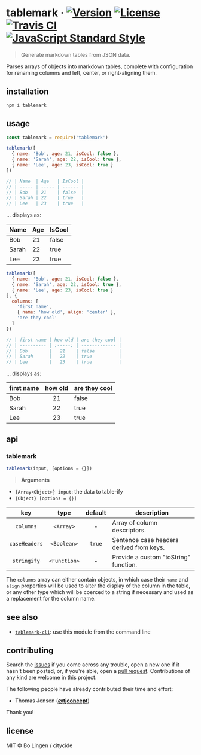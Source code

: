 # tablemark &middot; [![Version](https://img.shields.io/npm/v/tablemark.svg?style=flat-square&maxAge=3600)](https://www.npmjs.com/package/tablemark) [![License](https://img.shields.io/npm/l/tablemark.svg?style=flat-square&maxAge=3600)](https://www.npmjs.com/package/tablemark) [![Travis CI](https://img.shields.io/travis/citycide/tablemark.svg?style=flat-square&maxAge=3600)](https://travis-ci.org/citycide/tablemark) [![JavaScript Standard Style](https://img.shields.io/badge/code%20style-standard-brightgreen.svg?style=flat-square&maxAge=3600)](https://standardjs.com)

> Generate markdown tables from JSON data.

Parses arrays of objects into markdown tables, complete with configuration
for renaming columns and left, center, or right-aligning them.

## installation

```console
npm i tablemark
```

## usage

```js
const tablemark = require('tablemark')
```

```js
tablemark([
  { name: 'Bob', age: 21, isCool: false },
  { name: 'Sarah', age: 22, isCool: true },
  { name: 'Lee', age: 23, isCool: true }
])

// | Name  | Age   | IsCool |
// | ----- | ----- | ------ |
// | Bob   | 21    | false  |
// | Sarah | 22    | true   |
// | Lee   | 23    | true   |
```

... displays as:

| Name  | Age   | IsCool |
| ----- | ----- | ------ |
| Bob   | 21    | false  |
| Sarah | 22    | true   |
| Lee   | 23    | true   |

```js
tablemark([
  { name: 'Bob', age: 21, isCool: false },
  { name: 'Sarah', age: 22, isCool: true },
  { name: 'Lee', age: 23, isCool: true }
], {
  columns: [
    'first name',
    { name: 'how old', align: 'center' },
    'are they cool'
  ]
})

// | first name | how old | are they cool |
// | ---------- | :-----: | ------------- |
// | Bob        |   21    | false         |
// | Sarah      |   22    | true          |
// | Lee        |   23    | true          |
```

... displays as:

| first name | how old | are they cool |
| ---------- | :-----: | ------------- |
| Bob        |   21    | false         |
| Sarah      |   22    | true          |
| Lee        |   23    | true          |

## api

### tablemark
```js
tablemark(input, [options = {}])
```

> **Arguments**

- `{Array<Object>} input`: the data to table-ify
- `{Object} [options = {}]`

| key           | type         | default | description                              |
| :-----------: | :----------: | :-----: | ---------------------------------------- |
| `columns`     | `<Array>`    | -       | Array of column descriptors.             |
| `caseHeaders` | `<Boolean>`  | `true`  | Sentence case headers derived from keys. |
| `stringify`   | `<Function>` | -       | Provide a custom "toString" function.    |

The `columns` array can either contain objects, in which case their
`name` and `align` properties will be used to alter the display of
the column in the table, or any other type which will be coerced
to a string if necessary and used as a replacement for the column
name.

## see also

- [`tablemark-cli`](https://github.com/citycide/tablemark-cli): use this module from the command line

## contributing

Search the [issues](https://github.com/citycide/tablemark-cli) if you come
across any trouble, open a new one if it hasn't been posted, or, if you're
able, open a [pull request](https://help.github.com/articles/about-pull-requests/).
Contributions of any kind are welcome in this project.

The following people have already contributed their time and effort:

* Thomas Jensen (**[@tjconcept](https://github.com/tjconcept)**)

Thank you!

## license

MIT © Bo Lingen / citycide
